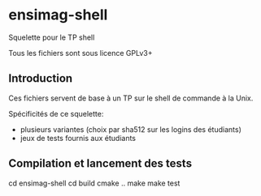 ensimag-shell
=============

Squelette pour le TP shell

Tous les fichiers sont sous licence GPLv3+

Introduction
----------

Ces fichiers servent de base à un TP sur le shell de commande à la Unix.

Spécificités de ce squelette:
- plusieurs variantes (choix par sha512 sur les logins des étudiants)
- jeux de tests fournis aux étudiants

Compilation et lancement des tests
----------

cd ensimag-shell
cd build
cmake ..
make
make test



